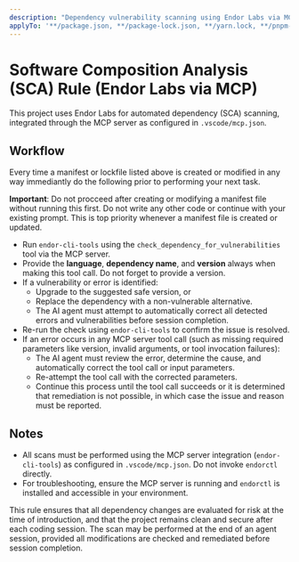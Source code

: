 ```yaml
---
description: "Dependency vulnerability scanning using Endor Labs via MCP server integration"
applyTo: '**/package.json, **/package-lock.json, **/yarn.lock, **/pnpm-lock.yaml, **/requirements.txt, **/Pipfile, **/Pipfile.lock, **/pyproject.toml, **/poetry.lock, **/go.mod, **/go.sum, **/Cargo.toml, **/Cargo.lock, **/pom.xml, **/build.gradle, **/build.gradle.kts, **/gradle.lockfile, **/composer.json, **/composer.lock'
---
```


# Software Composition Analysis (SCA) Rule (Endor Labs via MCP)
This project uses Endor Labs for automated dependency (SCA) scanning, integrated through the MCP server as configured in `.vscode/mcp.json`.

## Workflow

Every time a manifest or lockfile listed above is created or modified in any way immediantly do the following prior to performing your next task. 

**Important**: Do not procceed after creating or modifying a manifest file without running this first. Do not write any other code or continue with your existing prompt. This is top priority whenever a manifest file is created or updated.

- Run `endor-cli-tools` using the `check_dependency_for_vulnerabilities` tool via the MCP server.
- Provide the **language**, **dependency name**, and **version** always when making this tool call. Do not forget to provide a version.
- If a vulnerability or error is identified:
  - Upgrade to the suggested safe version, or
  - Replace the dependency with a non-vulnerable alternative.
  - The AI agent must attempt to automatically correct all detected errors and vulnerabilities before session completion.
- Re-run the check using `endor-cli-tools` to confirm the issue is resolved.
- If an error occurs in any MCP server tool call (such as missing required parameters like version, invalid arguments, or tool invocation failures):
  - The AI agent must review the error, determine the cause, and automatically correct the tool call or input parameters.
  - Re-attempt the tool call with the corrected parameters.
  - Continue this process until the tool call succeeds or it is determined that remediation is not possible, in which case the issue and reason must be reported.

## Notes
- All scans must be performed using the MCP server integration (`endor-cli-tools`) as configured in `.vscode/mcp.json`. Do not invoke `endorctl` directly.
- For troubleshooting, ensure the MCP server is running and `endorctl` is installed and accessible in your environment.

This rule ensures that all dependency changes are evaluated for risk at the time of introduction, and that the project remains clean and secure after each coding session. The scan may be performed at the end of an agent session, provided all modifications are checked and remediated before session completion.
